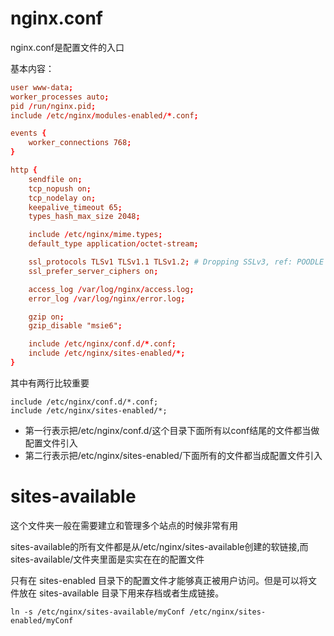 # nginx.conf

nginx.conf是配置文件的入口

基本内容：
```conf
user www-data;
worker_processes auto;
pid /run/nginx.pid;
include /etc/nginx/modules-enabled/*.conf;

events {
    worker_connections 768;
}

http {
    sendfile on;
    tcp_nopush on;
    tcp_nodelay on;
    keepalive_timeout 65;
    types_hash_max_size 2048;

    include /etc/nginx/mime.types;
    default_type application/octet-stream;

    ssl_protocols TLSv1 TLSv1.1 TLSv1.2; # Dropping SSLv3, ref: POODLE
    ssl_prefer_server_ciphers on;

    access_log /var/log/nginx/access.log;
    error_log /var/log/nginx/error.log;

    gzip on;
    gzip_disable "msie6";

    include /etc/nginx/conf.d/*.conf;
    include /etc/nginx/sites-enabled/*;
}
```

其中有两行比较重要
```
include /etc/nginx/conf.d/*.conf;
include /etc/nginx/sites-enabled/*;
```
- 第一行表示把/etc/nginx/conf.d/这个目录下面所有以conf结尾的文件都当做配置文件引入
- 第二行表示把/etc/nginx/sites-enabled/下面所有的文件都当成配置文件引入

# sites-available

这个文件夹一般在需要建立和管理多个站点的时候非常有用

sites-available的所有文件都是从/etc/nginx/sites-available创建的软链接,而sites-available/文件夹里面是实实在在的配置文件

只有在 sites-enabled 目录下的配置文件才能够真正被用户访问。但是可以将文件放在 sites-available 目录下用来存档或者生成链接。

```
ln -s /etc/nginx/sites-available/myConf /etc/nginx/sites-enabled/myConf
```
